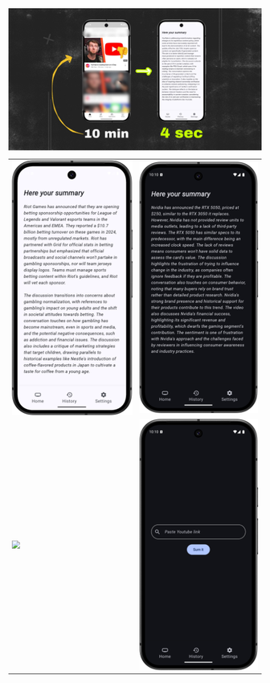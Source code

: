 <img src="https://github.com/samebrave/Sammary/blob/main/1.jpeg">
<table>
  <tr>
    <td><img src="https://github.com/samebrave/Sammary/blob/main/3.png?raw=true" width="300"></td>
    <td><img src="https://github.com/samebrave/Sammary/blob/main/4.png?raw=true" width="300"></td>
  </tr>
  <tr>
    <td><img src="https://github.com/samebrave/Sammary/blob/main/2.jpeg?raw=true" width="300"></td>
    <td><img src="https://github.com/samebrave/Sammary/blob/main/5.png?raw=true" width="300"></td>
  </tr>
</table>

